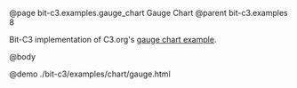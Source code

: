 @page bit-c3.examples.gauge_chart Gauge Chart
@parent bit-c3.examples 8

Bit-C3 implementation of C3.org's [gauge chart example](http://c3js.org/samples/chart_gauge.html).

@body

@demo ./bit-c3/examples/chart/gauge.html